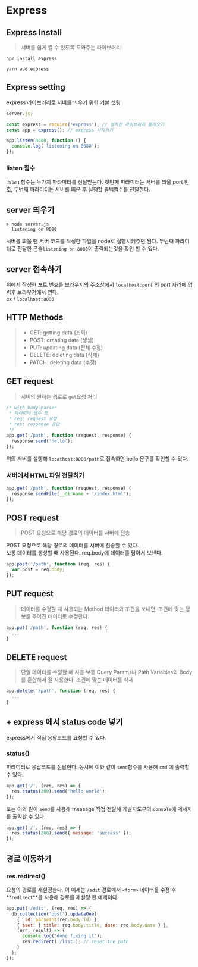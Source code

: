 # Express

## Express Install

> 서버를 쉽게 짤 수 있도록 도와주는 라이브러리

```
npm install express
```

```
yarn add express
```

## Express setting

express 라이브러리로 서버를 띄우기 위한 기본 셋팅

```js
server.js;

const express = require('express'); // 설치한 라이브러리 불러오기
const app = express(); // express 시작하기

app.listen(8080, function () {
  console.log('listening on 8080');
});
```

### listen 함수

listen 함수는 두가지 파라미터를 전달받는다. 첫번째 파라미터는 서버를 띄울 port 번호, 두번째 파라미터는 서버를 띄운 후 실행할 콜백함수를 전달한다.

## server 띄우기

```
> node server.js
  listening on 8080
```

서버를 띄울 땐 서버 코드를 작성한 파일을 node로 실행시켜주면 된다. 두번째 파라미터로 전달한 콘솔`listening on 8080`이 출력되는것을 확인 할 수 있다.

## server 접속하기

위에서 작성한 포트 번호를 브라우저의 주소창에서 `localhost:port` 의 port 자리에 입력후 브라우저에서 연다.  
ex / `localhost:8080`

## HTTP Methods

> - GET: getting data (조회)
> - POST: creating data (생성)
> - PUT: updating data (전체 수정)
> - DELETE: deleting data (삭제)
> - PATCH: deleting data (수정)

## GET request

> 서버의 원하는 경로로 `get`요청 처리

```js
/* with body-parser
 * 파라미터 변수 뜻
 * req: request 요청
 * res: response 응답
 */
app.get('/path', function (request, response) {
  response.send('hello');
});
```

위의 서버를 실행해 `locathost:8080/path`로 접속하면 hello 문구를 확인할 수 있다.

### 서버에서 HTML 파일 전달하기

```js
app.get('/path', function (request, response) {
  response.sendFile(__dirname + '/index.html');
});
```

## POST request

> POST 요청으로 해당 경로의 데이터를 서버에 전송

POST 요청으로 해당 경로의 데이터를 서버에 전송할 수 있다.  
보통 데이터를 생성할 때 사용된다. req.body에 데이터를 담아서 보낸다.

```js
app.post('/path', function (req, res) {
  var post = req.body;
});
```

## PUT request

> 데이터를 수정할 때 사용되는 Method
> 데이터와 조건을 보내면, 조건에 맞는 정보를 주어진 데이터로 수정한다.

```js
app.put('/path', function (req, res) {
  ...
}
```

## DELETE request

> 단일 데이터를 수정할 때 사용
> 보통 Query Params나 Path Variables와 Body를 혼합해서 잘 사용한다. 조건에 맞는 데이터를 삭제

```js
app.delete('/path', function (req, res) {
  ...
}
```

## + express 에서 status code 넣기

express에서 직접 응답코드를 요청할 수 있다.

### status()

파라미터로 응답코드를 전달한다. 동시에 이와 같이 `send`함수를 사용해 `cmd` 에 출력할 수 있다.

```js
app.get('/', (req, res) => {
  res.status(200).send('hello world');
});
```

또는 이와 같이 `send`를 사용해 message 직접 전달해 개발자도구의 `console`에 메세지를 출력할 수 있다.

```js
app.get('/', (req, res) => {
  res.status(200).send({ message: 'success' });
});
```

## 경로 이동하기

### res.redirect()

요청의 경로를 재설정한다.
이 예제는 `/edit` 경로에서 `<form>` 데이터를 수정 후 **`redirect`**를 사용해 경로를 재설정 한 예제이다.

```js
app.put('/edit', (req, res) => {
  db.collection('post').updateOne(
    { _id: parseInt(req.body.id) },
    { $set: { title: req.body.title, date: req.body.date } },
    (err, result) => {
      console.log('done fixing it');
      res.redirect('/list'); // reset the path
    }
  );
});
```
